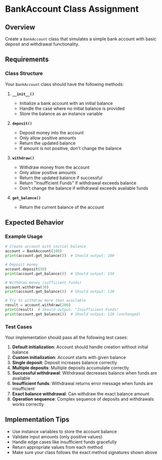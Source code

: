 # BankAccount Class Assignment

## Overview
Create a `BankAccount` class that simulates a simple bank account with basic deposit and withdrawal functionality.

## Requirements

### Class Structure
Your `BankAccount` class should have the following methods:

1. **`__init__()`**
   - Initialize a bank account with an initial balance
   - Handle the case where no initial balance is provided
   - Store the balance as an instance variable

2. **`deposit()`**
   - Deposit money into the account
   - Only allow positive amounts
   - Return the updated balance
   - If amount is not positive, don't change the balance

3. **`withdraw()`**
   - Withdraw money from the account
   - Only allow positive amounts
   - Return the updated balance if successful
   - Return "Insufficient Funds" if withdrawal exceeds balance
   - Don't change the balance if withdrawal exceeds available funds

4. **`get_balance()`**
   - Return the current balance of the account

## Expected Behavior

### Example Usage
```python
# Create account with initial balance
account = BankAccount(100)
print(account.get_balance())  # Should output: 100

# Deposit money
account.deposit(50)
print(account.get_balance())  # Should output: 150

# Withdraw money (sufficient funds)
account.withdraw(30)
print(account.get_balance())  # Should output: 120

# Try to withdraw more than available
result = account.withdraw(200)
print(result)  # Should output: "Insufficient Funds"
print(account.get_balance())  # Should output: 120 (unchanged)
```

### Test Cases
Your implementation should pass all the following test cases:

1. **Default initialization**: Account should handle creation without initial balance
2. **Custom initialization**: Account starts with given balance
3. **Single deposit**: Deposit increases balance correctly
4. **Multiple deposits**: Multiple deposits accumulate correctly
5. **Successful withdrawal**: Withdrawal decreases balance when funds are available
6. **Insufficient funds**: Withdrawal returns error message when funds are insufficient
7. **Exact balance withdrawal**: Can withdraw the exact balance amount
8. **Operation sequence**: Complex sequence of deposits and withdrawals works correctly

## Implementation Tips

- Use instance variables to store the account balance
- Validate input amounts (only positive values)
- Handle edge cases like insufficient funds gracefully
- Return appropriate values from each method
- Make sure your class follows the exact method signatures shown above

